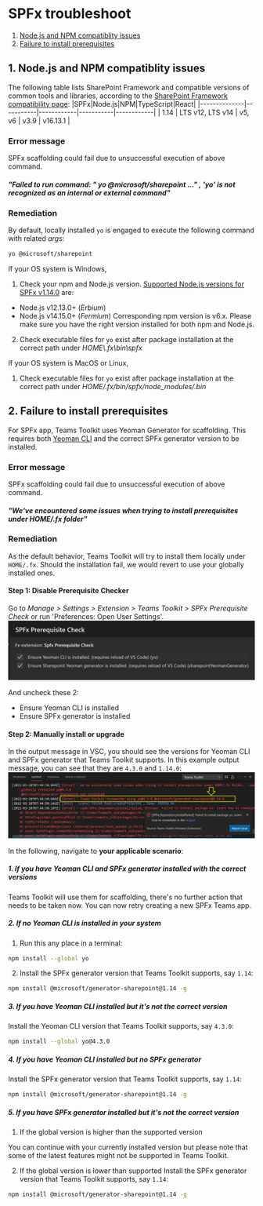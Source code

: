 # SPFx troubleshoot

1. [Node.js and NPM compatiblity issues](#compatibility)
2. [Failure to install prerequisites](#prerequisites)


## 1. Node.js and NPM compatiblity issues<a name="compatibility"></a>
The following table lists SharePoint Framework and compatible versions of common tools and libraries, according to the [SharePoint Framework compatibility page](https://docs.microsoft.com/en-us/sharepoint/dev/spfx/compatibility#spfx-development-environment-compatibility):
|SPFx|Node.js|NPM|TypeScript|React|
|--------------|-----------|------------|-----------|------------|
| 1.14 | LTS v12, LTS v14 | v5, v6 | v3.9 | v16.13.1 |

### Error message
SPFx scaffolding could fail due to unsuccessful execution of above command.

#### _"Failed to run command: " yo @microsoft/sharepoint ..." , 'yo' is not recognized as an internal or external command"_


### Remediation
By default,  locally installed `yo` is engaged to execute the following command with related _args_:

```sh
yo @microsoft/sharepoint
```

If your OS system is Windows,

1. Check your npm and Node.js version. [Supported Node.js versions for SPFx v1.14.0](https://docs.microsoft.com/en-us/sharepoint/dev/spfx/set-up-your-development-environment#install-nodejs) are:

- Node.js v12.13.0+ (_Erbium_)
- Node.js v14.15.0+ (_Fermium_)
Corresponding npm version is v6.x. Please make sure you have the right version installed for both npm and Node.js.

2. Check executable files for `yo` exist after package installation at the correct path under _HOME\\.fx\bin\spfx_

If your OS system is MacOS or Linux,

1. Check executable files for `yo` exist after package installation at the correct path under _HOME/\.fx/bin/spfx/node_modules/\.bin_


## 2. Failure to install prerequisites<a name="prerequisites"></a>

For SPFx app, Teams Toolkit uses Yeoman Generator for scaffolding. This requires both [Yeoman CLI](https://github.com/yeoman/yo) and the correct SPFx generator version to be installed.

### Error message
SPFx scaffolding could fail due to unsuccessful execution of above command.

#### _"We've encountered some issues when trying to install prerequisites under HOME/.fx folder"_

### Remediation

As the default behavior, Teams Toolkit will try to install them locally under `HOME/.fx`. Should the installation fail, we would revert to use your globally installed ones.

#### Step 1: Disable Prerequisite Checker

Go to _Manage > Settings > Extension > Teams Toolkit > SPFx Prerequisite Check_ or run 'Preferences: Open User Settings'.
![image](../images/fx-core/spfx/setting.png)

And uncheck these 2:

- Ensure Yeoman CLI is installed
- Ensure SPFx generator is installed

#### Step 2: Manually install or upgrade

In the output message in VSC, you should see the versions for Yeoman CLI and SPFx generator that Teams Toolkit supports. In this example output message, you can see that they are `4.3.0` and `1.14.0`:
![image](../images/fx-core/spfx/output.png)

In the following, navigate to **your applicable scenario**:

##### 1. If you have Yeoman CLI and SPFx generator installed with the correct versions

Teams Toolkit will use them for scaffolding, there's no further action that needs to be taken now. You can now retry creating a new SPFx Teams app.

##### 2. If no Yeoman CLI is installed in your system

1. Run this any place in a terminal:

```sh
npm install --global yo
```

2. Install the SPFx generator version that Teams Toolkit supports, say `1.14`:

```sh
npm install @microsoft/generator-sharepoint@1.14 -g
```

##### 3. If you have Yeoman CLI installed but it's not the correct version

Install the Yeoman CLI version that Teams Toolkit supports, say `4.3.0`:

```sh
npm install --global yo@4.3.0
```

##### 4. If you have Yeoman CLI installed but no SPFx generator

Install the SPFx generator version that Teams Toolkit supports, say `1.14`:

```sh
npm install @microsoft/generator-sharepoint@1.14 -g
```

##### 5. If you have SPFx generator installed but it's not the correct version

1. If the global version is higher than the supported version

You can continue with your currently installed version but please note that some of the latest features might not be supported in Teams Toolkit.

2. If the global version is lower than supported
Install the SPFx generator version that Teams Toolkit supports, say `1.14`:

```sh
npm install @microsoft/generator-sharepoint@1.14 -g
```